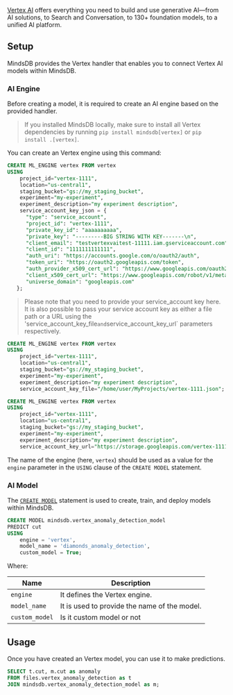 [Vertex AI](https://cloud.google.com/vertex-ai) offers everything you need to build and use generative AI—from AI solutions, to Search and Conversation, to 130+ foundation models, to a unified AI platform.

## Setup

MindsDB provides the Vertex handler that enables you to connect Vertex AI models within MindsDB.


### AI Engine

Before creating a model, it is required to create an AI engine based on the provided handler.

> If you installed MindsDB locally, make sure to install all Vertex dependencies by running `pip install mindsdb[vertex]` or `pip install .[vertex]`.

You can create an Vertex engine using this command:

```sql
CREATE ML_ENGINE vertex FROM vertex
USING 
    project_id="vertex-1111",
    location="us-central1",
    staging_bucket="gs://my_staging_bucket",
    experiment="my-experiment",
    experiment_description="my experiment description",
    service_account_key_json = {
      "type": "service_account",
      "project_id": "vertex-1111",
      "private_key_id": "aaaaaaaaaa",
      "private_key": "---------BIG STRING WITH KEY-------\n",
      "client_email": "testvertexvaitest-11111.iam.gserviceaccount.com",
      "client_id": "1111111111111",
      "auth_uri": "https://accounts.google.com/o/oauth2/auth",
      "token_uri": "https://oauth2.googleapis.com/token",
      "auth_provider_x509_cert_url": "https://www.googleapis.com/oauth2/v1/certs",
      "client_x509_cert_url": "https://www.googleapis.com/robot/v1/metadata/x509/testbigquery%40bgtest-11111.iam.gserviceaccount.com",
      "universe_domain": "googleapis.com"
   };
```

> Please note that you need to provide your service_account key here. It is also possible to pass your service account key as either a file path or a URL using the 'service_account_key_file` and `service_account_key_url` parameters respectively.

```sql
CREATE ML_ENGINE vertex FROM vertex
USING 
    project_id="vertex-1111",
    location="us-central1",
    staging_bucket="gs://my_staging_bucket",
    experiment="my-experiment",
    experiment_description="my experiment description",
    service_account_key_file="/home/user/MyProjects/vertex-1111.json";
```

```sql
CREATE ML_ENGINE vertex FROM vertex
USING 
    project_id="vertex-1111",
    location="us-central1",
    staging_bucket="gs://my_staging_bucket",
    experiment="my-experiment",
    experiment_description="my experiment description",
    service_account_key_url="https://storage.googleapis.com/vertex-1111.json?X-Goog-Algorithm=GOOG4-RSA-SHA256&X-Goog-Credential=example%40example.iam.gserviceaccount.com%2F20220215%2Fus-central1%2Fstorage%2Fgoog4_request&X-Goog-Date=20220215T000000Z&X-Goog-Expires=3600&X-Goog-SignedHeaders=host&X-Goog-Signature=abcd1234";
```


The name of the engine (here, `vertex`) should be used as a value for the `engine` parameter in the `USING` clause of the `CREATE MODEL` statement.

### AI Model

The [`CREATE MODEL`](/sql/create/model) statement is used to create, train, and deploy models within MindsDB.

```sql
CREATE MODEL mindsdb.vertex_anomaly_detection_model
PREDICT cut
USING 
    engine = 'vertex',
    model_name = 'diamonds_anomaly_detection',
    custom_model = True;
```

Where:

| Name              | Description                                                               |
|-------------------|---------------------------------------------------------------------------|
| `engine`          | It defines the Vertex engine.                                          |
| `model_name`      | It is used to provide the name of the model. |
| `custom_model`      | Is it custom model or not      |

## Usage

Once you have created an Vertex model, you can use it to make predictions.

```sql
SELECT t.cut, m.cut as anomaly
FROM files.vertex_anomaly_detection as t
JOIN mindsdb.vertex_anomaly_detection_model as m;
```
